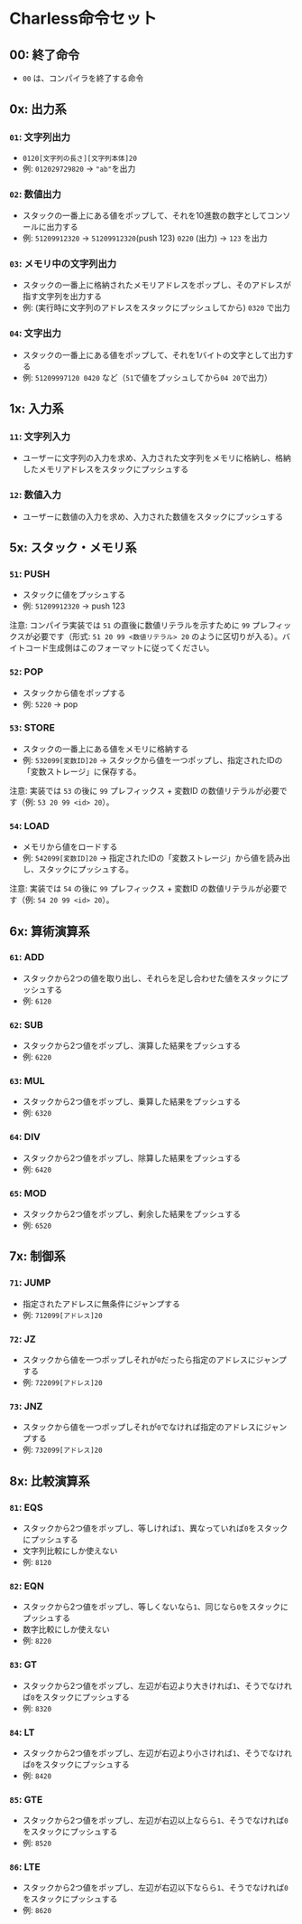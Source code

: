 # Charless命令セット

## 00: 終了命令

- `00` は、コンパイラを終了する命令

## 0x: 出力系

### `01`: 文字列出力

<!-- printf("%s", "ab"); -->

- `0120[文字列の長さ][文字列本体]20`
- 例: `012029729820` $\rightarrow$ `"ab"`を出力

### `02`: 数値出力

- スタックの一番上にある値をポップして、それを10進数の数字としてコンソールに出力する
- 例: `51209912320` $\rightarrow$ `51209912320`(push 123) `0220` (出力)  $\rightarrow$ `123` を出力

### `03`: メモリ中の文字列出力

- スタックの一番上に格納されたメモリアドレスをポップし、そのアドレスが指す文字列を出力する
- 例: (実行時に文字列のアドレスをスタックにプッシュしてから) `0320` で出力

### `04`: 文字出力

- スタックの一番上にある値をポップして、それを1バイトの文字として出力する
- 例: `51209997120 0420` など（`51`で値をプッシュしてから`04 20`で出力）

## 1x: 入力系

### `11`: 文字列入力

<!-- scanf("%s", &str); -->
- ユーザーに文字列の入力を求め、入力された文字列をメモリに格納し、格納したメモリアドレスをスタックにプッシュする

### `12`: 数値入力

<!-- scanf("%d", &num); -->
- ユーザーに数値の入力を求め、入力された数値をスタックにプッシュする

## 5x: スタック・メモリ系

### `51`: PUSH

- スタックに値をプッシュする
- 例: `51209912320` $\rightarrow$ push 123

注意: コンパイラ実装では `51` の直後に数値リテラルを示すために `99` プレフィックスが必要です（形式: `51 20 99 <数値リテラル> 20` のように区切りが入る）。バイトコード生成側はこのフォーマットに従ってください。

### `52`: POP

- スタックから値をポップする
- 例: `5220` $\rightarrow$ pop

### `53`: STORE

- スタックの一番上にある値をメモリに格納する
- 例: `532099[変数ID]20` $\rightarrow$ スタックから値を一つポップし、指定されたIDの「変数ストレージ」に保存する。

注意: 実装では `53` の後に `99` プレフィックス + 変数ID の数値リテラルが必要です（例: `53 20 99 <id> 20`）。

### `54`: LOAD

- メモリから値をロードする
- 例: `542099[変数ID]20` $\rightarrow$ 指定されたIDの「変数ストレージ」から値を読み出し、スタックにプッシュする。

注意: 実装では `54` の後に `99` プレフィックス + 変数ID の数値リテラルが必要です（例: `54 20 99 <id> 20`）。

## 6x: 算術演算系

### `61`: ADD

- スタックから2つの値を取り出し、それらを足し合わせた値をスタックにプッシュする
- 例: `6120`

### `62`: SUB

- スタックから2つ値をポップし、演算した結果をプッシュする
- 例: `6220`

### `63`: MUL

- スタックから2つ値をポップし、乗算した結果をプッシュする
- 例: `6320`

### `64`: DIV

- スタックから2つ値をポップし、除算した結果をプッシュする
- 例: `6420`

### `65`: MOD

- スタックから2つ値をポップし、剰余した結果をプッシュする
- 例: `6520`

## 7x: 制御系

### `71`: JUMP

- 指定されたアドレスに無条件にジャンプする
- 例: `712099[アドレス]20`

### `72`: JZ

- スタックから値を一つポップしそれが`0`だったら指定のアドレスにジャンプする
- 例: `722099[アドレス]20`

### `73`: JNZ

- スタックから値を一つポップしそれが`0`でなければ指定のアドレスにジャンプする
- 例: `732099[アドレス]20`

## 8x: 比較演算系

### `81`: EQS

- スタックから2つ値をポップし、等しければ`1`、異なっていれば`0`をスタックにプッシュする
- 文字列比較にしか使えない
- 例: `8120`

### `82`: EQN

- スタックから2つ値をポップし、等しくないなら`1`、同じなら`0`をスタックにプッシュする
- 数字比較にしか使えない
- 例: `8220`

### `83`: GT

- スタックから2つ値をポップし、左辺が右辺より大きければ`1`、そうでなければ`0`をスタックにプッシュする
- 例: `8320`

### `84`: LT

- スタックから2つ値をポップし、左辺が右辺より小さければ`1`、そうでなければ`0`をスタックにプッシュする
- 例: `8420`

### `85`: GTE

- スタックから2つ値をポップし、左辺が右辺以上ならら`1`、そうでなければ`0`をスタックにプッシュする
- 例: `8520`

### `86`: LTE

- スタックから2つ値をポップし、左辺が右辺以下ならら`1`、そうでなければ`0`をスタックにプッシュする
- 例: `8620`

